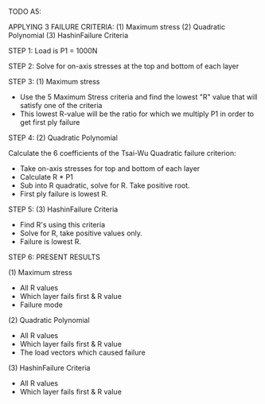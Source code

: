 TODO A5:

APPLYING 3 FAILURE CRITERIA:
(1) Maximum stress
(2) Quadratic Polynomial
(3) HashinFailure Criteria

STEP 1: Load is P1 = 1000N

STEP 2: Solve for on-axis stresses at the top and bottom of each layer

STEP 3: (1) Maximum stress

- Use the 5 Maximum Stress criteria and find the lowest "R" value that will satisfy one of the criteria
- This lowest R-value will be the ratio for which we multiply P1 in order to get first ply failure

STEP 4: (2) Quadratic Polynomial

Calculate the 6 coefficients of the Tsai-Wu Quadratic failure criterion:
- Take on-axis stresses for top and bottom of each layer
- Calculate R * P1
- Sub into R quadratic, solve for R. Take positive root.
- First ply failure is lowest R.

STEP 5: (3) HashinFailure Criteria

- Find R's using this criteria
- Solve for R, take positive values only.
- Failure is lowest R.

STEP 6: PRESENT RESULTS

(1) Maximum stress
- All R values
- Which layer fails first & R value
- Failure mode

(2) Quadratic Polynomial
- All R values
- Which layer fails first & R value
- The load vectors which caused failure

(3) HashinFailure Criteria
- All R values
- Which layer fails first & R value
